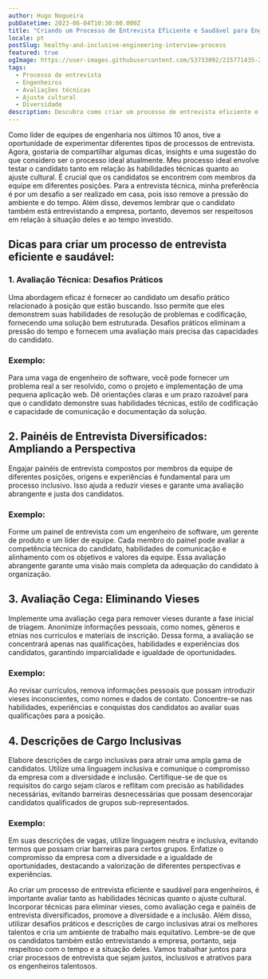 ```yaml
---
author: Hugo Nogueira
pubDatetime: 2023-06-04T10:30:00.000Z
title: "Criando um Processo de Entrevista Eficiente e Saudável para Engenheiros: Dicas Práticas e Sugestões"
locale: pt
postSlug: healthy-and-inclusive-engineering-interview-process
featured: true
ogImage: https://user-images.githubusercontent.com/53733092/215771435-25408246-2309-4f8b-a781-1f3d93bdf0ec.png
tags:
  - Processo de entrevista
  - Engenheiros
  - Avaliações técnicas
  - Ajuste cultural
  - Diversidade
description: Descubra como criar um processo de entrevista eficiente e saudável para engenheiros. Saiba como avaliar habilidades técnicas e ajuste cultural, remover vieses e promover a diversidade. Exemplo prático e dicas para criar um ambiente inclusivo.
---
```


Como líder de equipes de engenharia nos últimos 10 anos, tive a oportunidade de experimentar diferentes tipos de processos de entrevista. Agora, gostaria de compartilhar algumas dicas, insights e uma sugestão do que considero ser o processo ideal atualmente. Meu processo ideal envolve testar o candidato tanto em relação às habilidades técnicas quanto ao ajuste cultural. É crucial que os candidatos se encontrem com membros da equipe em diferentes posições. Para a entrevista técnica, minha preferência é por um desafio a ser realizado em casa, pois isso remove a pressão do ambiente e do tempo. Além disso, devemos lembrar que o candidato também está entrevistando a empresa, portanto, devemos ser respeitosos em relação à situação deles e ao tempo investido.

## Dicas para criar um processo de entrevista eficiente e saudável:

### 1. Avaliação Técnica: Desafios Práticos

Uma abordagem eficaz é fornecer ao candidato um desafio prático relacionado à posição que estão buscando. Isso permite que eles demonstrem suas habilidades de resolução de problemas e codificação, fornecendo uma solução bem estruturada. Desafios práticos eliminam a pressão do tempo e fornecem uma avaliação mais precisa das capacidades do candidato.

### Exemplo:

Para uma vaga de engenheiro de software, você pode fornecer um problema real a ser resolvido, como o projeto e implementação de uma pequena aplicação web. Dê orientações claras e um prazo razoável para que o candidato demonstre suas habilidades técnicas, estilo de codificação e capacidade de comunicação e documentação da solução.

## 2. Painéis de Entrevista Diversificados: Ampliando a Perspectiva

Engajar painéis de entrevista compostos por membros da equipe de diferentes posições, origens e experiências é fundamental para um processo inclusivo. Isso ajuda a reduzir vieses e garante uma avaliação abrangente e justa dos candidatos.

### Exemplo:

Forme um painel de entrevista com um engenheiro de software, um gerente de produto e um líder de equipe. Cada membro do painel pode avaliar a competência técnica do candidato, habilidades de comunicação e alinhamento com os objetivos e valores da equipe. Essa avaliação abrangente garante uma visão mais completa da adequação do candidato à organização.

## 3. Avaliação Cega: Eliminando Vieses

Implemente uma avaliação cega para remover vieses durante a fase inicial de triagem. Anonimize informações pessoais, como nomes, gêneros e etnias nos currículos e materiais de inscrição. Dessa forma, a avaliação se concentrará apenas nas qualificações, habilidades e experiências dos candidatos, garantindo imparcialidade e igualdade de oportunidades.

### Exemplo:

Ao revisar currículos, remova informações pessoais que possam introduzir vieses inconscientes, como nomes e dados de contato. Concentre-se nas habilidades, experiências e conquistas dos candidatos ao avaliar suas qualificações para a posição.

## 4. Descrições de Cargo Inclusivas

Elabore descrições de cargo inclusivas para atrair uma ampla gama de candidatos. Utilize uma linguagem inclusiva e comunique o compromisso da empresa com a diversidade e inclusão. Certifique-se de que os requisitos do cargo sejam claros e reflitam com precisão as habilidades necessárias, evitando barreiras desnecessárias que possam desencorajar candidatos qualificados de grupos sub-representados.

### Exemplo:

Em suas descrições de vagas, utilize linguagem neutra e inclusiva, evitando termos que possam criar barreiras para certos grupos. Enfatize o compromisso da empresa com a diversidade e a igualdade de oportunidades, destacando a valorização de diferentes perspectivas e experiências.

Ao criar um processo de entrevista eficiente e saudável para engenheiros, é importante avaliar tanto as habilidades técnicas quanto o ajuste cultural. Incorporar técnicas para eliminar vieses, como avaliação cega e painéis de entrevista diversificados, promove a diversidade e a inclusão. Além disso, utilizar desafios práticos e descrições de cargo inclusivas atrai os melhores talentos e cria um ambiente de trabalho mais equitativo. Lembre-se de que os candidatos também estão entrevistando a empresa, portanto, seja respeitoso com o tempo e a situação deles. Vamos trabalhar juntos para criar processos de entrevista que sejam justos, inclusivos e atrativos para os engenheiros talentosos.
